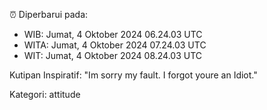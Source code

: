 ⏰ Diperbarui pada:
- WIB: Jumat, 4 Oktober 2024 06.24.03 UTC
- WITA: Jumat, 4 Oktober 2024 07.24.03 UTC
- WIT: Jumat, 4 Oktober 2024 08.24.03 UTC

Kutipan Inspiratif:
"Im sorry my fault. I forgot youre an Idiot."


Kategori: attitude

